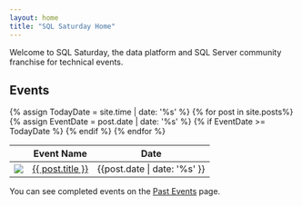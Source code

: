 ```yaml
---
layout: home
title: "SQL Saturday Home"
---
```

Welcome to SQL Saturday, the data platform and SQL Server community franchise for technical events.

## Events
<table>
  <thead>
        <tr>
          <th scope="col"></th>
          <th scope="col">Event Name</th>
          <th scope="col">Date</th>
        </tr>
      </thead>
      <tbody>
  {% assign TodayDate = site.time | date: '%s' %}
  {% for post in site.posts%}
  {% assign EventDate = post.date | date: '%s' %}
   {% if EventDate >= TodayDate %}
    <tr>
    <td><img src="{{ post.thumb }}"></td>
      <td><a href="{{ post.url | absolute_url }}">{{ post.title }}</a>
      </td>
      <td>{{post.date | date: '%s' }}</td>
    </tr>
   {% endif %}
  {% endfor %}
  </tbody>
</table>


You can see completed events on the [Past Events](past.html) page.


